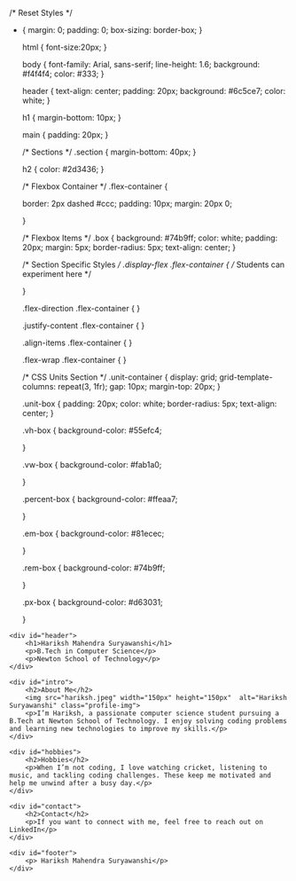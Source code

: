 /* Reset Styles */
* {
    margin: 0;
    padding: 0;
    box-sizing: border-box;
  }

  html {
    font-size:20px;
  }
  
  body {
    font-family: Arial, sans-serif;
    line-height: 1.6;
    background: #f4f4f4;
    color: #333;
  }
  
  header {
    text-align: center;
    padding: 20px;
    background: #6c5ce7;
    color: white;
  }
  
  h1 {
    margin-bottom: 10px;
  }
  
  main {
    padding: 20px;
  }
  
  /* Sections */
  .section {
    margin-bottom: 40px;
  }
  
  h2 {
    color: #2d3436;
  }
  
  /* Flexbox Container */
  .flex-container {
    
    border: 2px dashed #ccc;
    padding: 10px;
    margin: 20px 0;
  
  }
  
  /* Flexbox Items */
  .box {
    background: #74b9ff;
    color: white;
    padding: 20px;
    margin: 5px;
    border-radius: 5px;
    text-align: center;
  }
  
  /* Section Specific Styles */
  .display-flex .flex-container {
    /* Students can experiment here */
    
  }
  
  .flex-direction .flex-container {
   }
  
  .justify-content .flex-container {
   }
  
  .align-items .flex-container {
   }
  
  .flex-wrap .flex-container {
   }
  
  /* CSS Units Section */
  .unit-container {
    display: grid;
    grid-template-columns: repeat(3, 1fr);
    gap: 10px;
    margin-top: 20px;
  }
  
  .unit-box {
    padding: 20px;
    color: white;
    border-radius: 5px;
    text-align: center;
  }
  
  .vh-box {
    background-color: #55efc4;
  
  }
  
  .vw-box {
    background-color: #fab1a0;
  
  }
  
  .percent-box {
    background-color: #ffeaa7;
   
  }
  
  .em-box {
    background-color: #81ecec;
   
  }
  
  .rem-box {
    background-color: #74b9ff;
    
  }
  
  .px-box {
    background-color: #d63031;
    
  }
  
</head>
<body>

    <div id="header">
        <h1>Hariksh Mahendra Suryawanshi</h1>
        <p>B.Tech in Computer Science</p>
        <p>Newton School of Technology</p>
    </div>

    <div id="intro">
        <h2>About Me</h2>
        <img src="hariksh.jpeg" width="150px" height="150px"  alt="Hariksh Suryawanshi" class="profile-img">
        <p>I’m Hariksh, a passionate computer science student pursuing a B.Tech at Newton School of Technology. I enjoy solving coding problems and learning new technologies to improve my skills.</p>
    </div>

    <div id="hobbies">
        <h2>Hobbies</h2>
        <p>When I’m not coding, I love watching cricket, listening to music, and tackling coding challenges. These keep me motivated and help me unwind after a busy day.</p>
    </div>

    <div id="contact">
        <h2>Contact</h2>
        <p>If you want to connect with me, feel free to reach out on LinkedIn</p>
    </div>

    <div id="footer">
        <p> Hariksh Mahendra Suryawanshi</p>
    </div>

</body>
</html>
